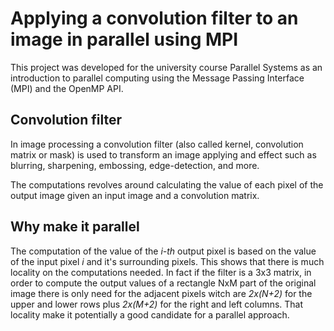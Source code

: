 # Applying a convolution filter to an image in parallel using MPI
This project was developed for the university course Parallel Systems as an introduction to parallel
computing using the Message Passing Interface (MPI) and the OpenMP API.

## Convolution filter
In image processing a convolution filter (also called kernel, convolution matrix or mask) is used to transform
an image applying and effect such as blurring, sharpening, embossing, edge-detection, and more.

The computations revolves around calculating the value of each pixel of the output image given an input image
and a convolution matrix.

## Why make it parallel
The computation of the value of the *i-th* output pixel is based on the value of the input pixel *i* and it's
surrounding pixels. This shows that there is much locality on the computations needed. In fact if the filter is
a 3x3 matrix, in order to compute the output values of a rectangle NxM part of the original image there is
only need for the adjacent pixels witch are *2x(N+2)* for the upper and lower rows plus *2x(M+2)* for the
right and left columns. That locality make it potentially a good candidate for a parallel approach.
